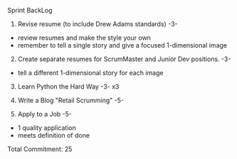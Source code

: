 Sprint BackLog

 1. Revise resume (to include Drew Adams standards) -3-
  - review resumes and make the style your own
  - remember to tell a single story and give a focused 1-dimensional image

 2. Create separate resumes for ScrumMaster and Junior Dev positions. -3-
  - tell a different 1-dimensional story for each image

 3. Learn Python the Hard Way -3- x3

 4. Write a Blog "Retail Scrumming" -5-

 5. Apply to a Job -5-
  - 1 quality application
  - meets definition of done


Total Commitment: 25
